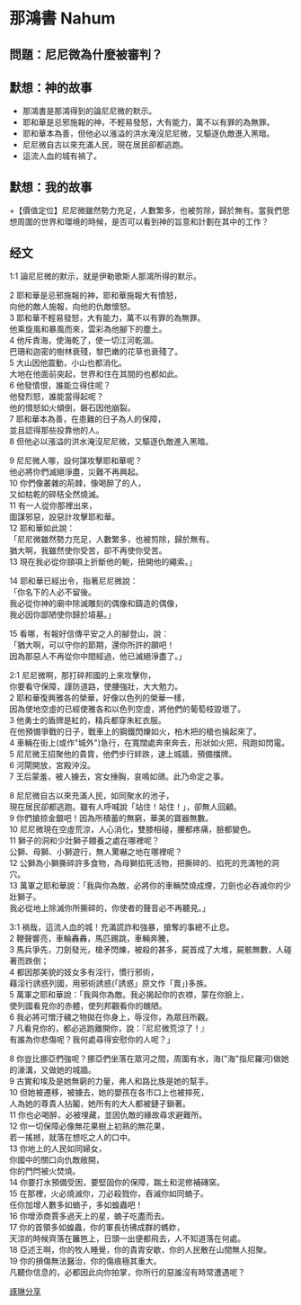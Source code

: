 # 那鴻書 Nahum

## 問題：尼尼微為什麼被審判？

## 默想：神的故事
+ 那鴻書是那鴻得到的論尼尼微的默示。
+ 耶和華是忌邪施報的神，不輕易發怒，大有能力，萬不以有罪的為無罪。
+ 耶和華本為善，但他必以漲溢的洪水淹沒尼尼微，又驅逐仇敵進入黑暗。
+ 尼尼微自古以來充滿人民，現在居民卻都逃跑。
+ 這流人血的城有禍了。

## 默想：我的故事
+【價值定位】尼尼微雖然勢力充足，人數繁多，也被剪除，歸於無有。當我們思想周圍的世界和環境的時候，是否可以看到神的旨意和計劃在其中的工作？

## 经文
1:1 論尼尼微的默示，就是伊勒歌斯人那鴻所得的默示。

2 耶和華是忌邪施報的神，耶和華施報大有憤怒，  
向他的敵人施報，向他的仇敵懷怒。  
3 耶和華不輕易發怒，大有能力，萬不以有罪的為無罪。  
他乘旋風和暴風而來，雲彩為他腳下的塵土。  
4 他斥責海，使海乾了，使一切江河乾涸。  
巴珊和迦密的樹林衰殘，黎巴嫩的花草也衰殘了。  
5 大山因他震動，小山也都消化。  
大地在他面前突起，世界和住在其間的也都如此。  
6 他發憤恨，誰能立得住呢？  
他發烈怒，誰能當得起呢？  
他的憤怒如火傾倒，磐石因他崩裂。  
7 耶和華本為善，在患難的日子為人的保障，  
並且認得那些投靠他的人。  
8 但他必以漲溢的洪水淹沒尼尼微，又驅逐仇敵進入黑暗。

9 尼尼微人哪，設何謀攻擊耶和華呢？  
他必將你們滅絕淨盡，災難不再興起。  
10 你們像叢雜的荊棘，像喝醉了的人，  
又如枯乾的碎秸全然燒滅。  
11 有一人從你那裡出來，  
圖謀邪惡，設惡計攻擊耶和華。  
12 耶和華如此說：  
「尼尼微雖然勢力充足，人數繁多，也被剪除，歸於無有。  
猶大啊，我雖然使你受苦，卻不再使你受苦。  
13 現在我必從你頸項上折斷他的軛，扭開他的繩索。」

14 耶和華已經出令，指著尼尼微說：  
「你名下的人必不留後。  
我必從你神的廟中除滅雕刻的偶像和鑄造的偶像，  
我必因你鄙陋使你歸於墳墓。」

15 看哪，有報好信傳平安之人的腳登山，說：  
「猶大啊，可以守你的節期，還你所許的願吧！  
因為那惡人不再從你中間經過，他已滅絕淨盡了。」

2:1 尼尼微啊，那打碎邦國的上來攻擊你，  
你要看守保障，謹防道路，使腰強壯，大大勉力。  
2 耶和華復興雅各的榮華，好像以色列的榮華一樣，  
因為使地空虛的已經使雅各和以色列空虛，將他們的葡萄枝毀壞了。  
3 他勇士的盾牌是紅的，精兵都穿朱紅衣服。  
在他預備爭戰的日子，戰車上的鋼鐵閃爍如火，柏木把的槍也掄起來了。  
4 車輛在街上(或作"城外")急行，在寬闊處奔來奔去，形狀如火把，飛跑如閃電。  
5 尼尼微王招聚他的貴胄，他們步行絆跌，速上城牆，預備擋牌。  
6 河閘開放，宮殿沖沒。  
7 王后蒙羞，被人擄去，宮女捶胸，哀鳴如鴿。此乃命定之事。

8 尼尼微自古以來充滿人民，如同聚水的池子，  
現在居民卻都逃跑。雖有人呼喊說「站住！站住！」，卻無人回顧。  
9 你們搶掠金銀吧！因為所積蓄的無窮，華美的寶器無數。  
10 尼尼微現在空虛荒涼，人心消化，雙膝相碰，腰都疼痛，臉都變色。  
11 獅子的洞和少壯獅子餵養之處在哪裡呢？  
公獅、母獅、小獅遊行，無人驚嚇之地在哪裡呢？  
12 公獅為小獅撕碎許多食物，為母獅掐死活物，把撕碎的、掐死的充滿牠的洞穴。  
13 萬軍之耶和華說：「我與你為敵，必將你的車輛焚燒成煙，刀劍也必吞滅你的少壯獅子。  
我必從地上除滅你所撕碎的，你使者的聲音必不再聽見。」

3:1 禍哉，這流人血的城！充滿謊詐和強暴，搶奪的事總不止息。  
2 鞭聲響亮，車輪轟轟，馬匹踢跳，車輛奔騰，  
3 馬兵爭先，刀劍發光，槍矛閃爍，被殺的甚多，屍首成了大堆，屍骸無數，人碰著而跌倒；  
4 都因那美貌的妓女多有淫行，慣行邪術，  
藉淫行誘惑列國，用邪術誘惑(「誘惑」原文作「賣」)多族。  
5 萬軍之耶和華說：「我與你為敵。我必揭起你的衣襟，蒙在你臉上，  
使列國看見你的赤體，使列邦觀看你的醜陋。  
6 我必將可憎汙穢之物拋在你身上，辱沒你，為眾目所觀。  
7 凡看見你的，都必逃跑離開你，說：『尼尼微荒涼了！』  
有誰為你悲傷呢？我何處尋得安慰你的人呢？」

8 你豈比挪亞們強呢？挪亞們坐落在眾河之間，周圍有水，海("海"指尼羅河)做她的濠溝，又做她的城牆。  
9 古實和埃及是她無窮的力量，弗人和路比族是她的幫手。  
10 但她被遷移，被擄去，她的嬰孩在各市口上也被摔死，  
人為她的尊貴人拈鬮，她所有的大人都被鏈子鎖著。  
11 你也必喝醉，必被埋藏，並因仇敵的緣故尋求避難所。  
12 你一切保障必像無花果樹上初熟的無花果，  
若一搖撼，就落在想吃之人的口中。  
13 你地上的人民如同婦女，  
你國中的關口向仇敵敞開，  
你的門閂被火焚燒。  
14 你要打水預備受困，要堅固你的保障，踹土和泥修補磚窯。  
15 在那裡，火必燒滅你，刀必殺戮你，吞滅你如同蝻子。  
任你加增人數多如蝻子，多如蝗蟲吧！  
16 你增添商賈多過天上的星，蝻子吃盡而去。  
17 你的首領多如蝗蟲，你的軍長彷彿成群的螞蚱，  
天涼的時候齊落在籬笆上，日頭一出便都飛去，人不知道落在何處。  
18 亞述王啊，你的牧人睡覺，你的貴胄安歇，你的人民散在山間無人招聚。  
19 你的損傷無法醫治，你的傷痕極其重大。  
凡聽你信息的，必都因此向你拍掌，你所行的惡誰沒有時常遭遇呢？

[琢琳分享](https://bibleplan.github.io/sharing/zhuolin/day4-wk93-sharing.html)
